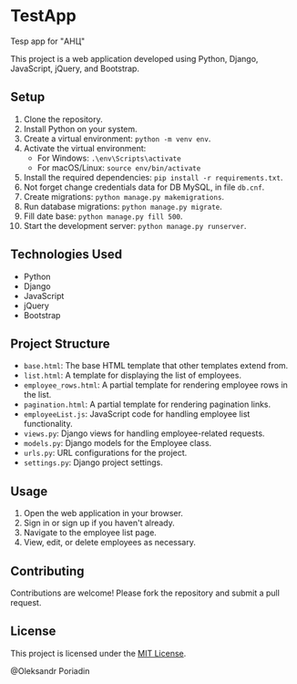 # TestApp

Tesp app for "АНЦ"

This project is a web application developed using Python, Django, JavaScript, jQuery, and Bootstrap.

## Setup

1. Clone the repository.
2. Install Python on your system.
3. Create a virtual environment: `python -m venv env`.
4. Activate the virtual environment:
    - For Windows: `.\env\Scripts\activate`
    - For macOS/Linux: `source env/bin/activate`
5. Install the required dependencies: `pip install -r requirements.txt`.
6. Not forget change credentials data for DB MySQL, in file `db.cnf`.
7. Create migrations: `python manage.py makemigrations`.
8. Run database migrations: `python manage.py migrate`.
9. Fill date base: `python manage.py fill 500`.
10. Start the development server: `python manage.py runserver`.

## Technologies Used

- Python
- Django
- JavaScript
- jQuery
- Bootstrap

## Project Structure

- `base.html`: The base HTML template that other templates extend from.
- `list.html`: A template for displaying the list of employees.
- `employee_rows.html`: A partial template for rendering employee rows in the list.
- `pagination.html`: A partial template for rendering pagination links.
- `employeeList.js`: JavaScript code for handling employee list functionality.
- `views.py`: Django views for handling employee-related requests.
- `models.py`: Django models for the Employee class.
- `urls.py`: URL configurations for the project.
- `settings.py`: Django project settings.

## Usage

1. Open the web application in your browser.
2. Sign in or sign up if you haven't already.
3. Navigate to the employee list page.
4. View, edit, or delete employees as necessary.

## Contributing

Contributions are welcome! Please fork the repository and submit a pull request.

## License

This project is licensed under the [MIT License](LICENSE).

@Oleksandr Poriadin
